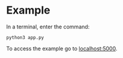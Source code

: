 # Example
In a terminal, enter the command:
```text
python3 app.py
```
To access the example go to [localhost:5000](http://localhost:5000).